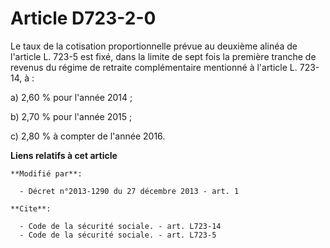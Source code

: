 # Article D723-2-0

Le taux de la cotisation proportionnelle prévue au deuxième alinéa de l'article L. 723-5 est fixé, dans la limite de sept
fois la première tranche de revenus du régime de retraite complémentaire mentionné à l'article L. 723-14, à :

a) 2,60 % pour l'année 2014 ; 

b) 2,70 % pour l'année 2015 ; 

c) 2,80 % à compter de l'année 2016.

**Liens relatifs à cet article**

	**Modifié par**:

	  - Décret n°2013-1290 du 27 décembre 2013 - art. 1

	**Cite**:

	  - Code de la sécurité sociale. - art. L723-14
	  - Code de la sécurité sociale. - art. L723-5

